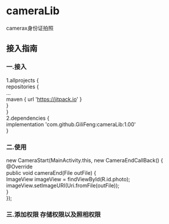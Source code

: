 # cameraLib
camerax身份证拍照
## 接入指南
### 一.接入
1.allprojects { <br>
	repositories { <br>
	...<br>
	maven { url 'https://jitpack.io' }<br>
}<br>
}<br>
2.dependencies {<br>
	implementation 'com.github.GiliFeng:cameraLib:1.00' <br>
} <br>
### 二.使用
 new CameraStart(MainActivity.this, new CameraEndCallBack() { <br>
                    @Override <br>
                    public void cameraEnd(File outFile) { <br>
                        ImageView imageView = findViewById(R.id.photo); <br>
                        imageView.setImageURI(Uri.fromFile(outFile)); <br>
                    } <br>
                }); <br>
### 三.添加权限  存储权限以及照相权限
<uses-permission android:name="android.permission.CAMERA" /> <br>
<uses-permission android:name="android.permission.WRITE_EXTERNAL_STORAGE" /> <br>
